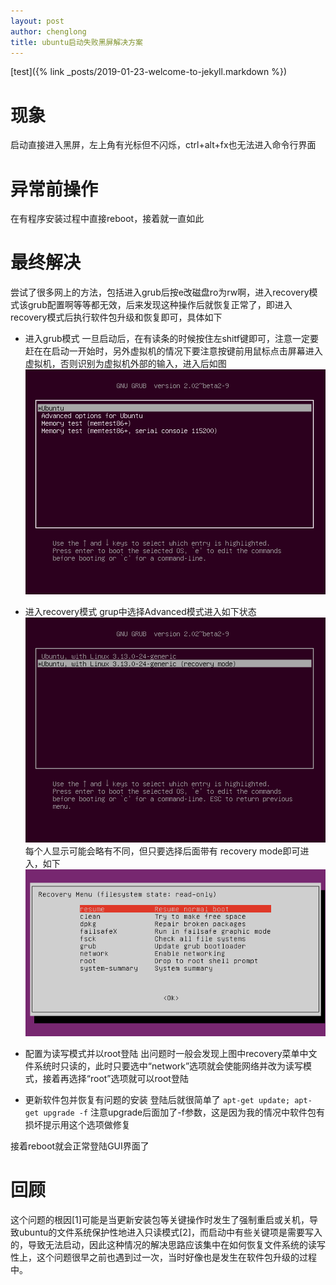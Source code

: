 ```yaml
---
layout: post
author: chenglong
title: ubuntu启动失败黑屏解决方案
---
```

[test]({% link _posts/2019-01-23-welcome-to-jekyll.markdown %})
# 现象
启动直接进入黑屏，左上角有光标但不闪烁，ctrl+alt+fx也无法进入命令行界面

# 异常前操作
在有程序安装过程中直接reboot，接着就一直如此


# 最终解决
尝试了很多网上的方法，包括进入grub后按e改磁盘ro为rw啊，进入recovery模式该grub配置啊等等都无效，后来发现这种操作后就恢复正常了，即进入recovery模式后执行软件包升级和恢复即可，具体如下

- 进入grub模式
一旦启动后，在有读条的时候按住左shitf键即可，注意一定要赶在在启动一开始时，另外虚拟机的情况下要注意按键前用鼠标点击屏幕进入虚拟机，否则识别为虚拟机外部的输入，进入后如图  
![220adcf44871a77a3a565b407ec14b3b.png](/pic/2019-01-30/1.png)

- 进入recovery模式
grup中选择Advanced模式进入如下状态  
![5da8b6d10ec62857dccfedeb89286f6d.png](/pic/2019-01-30/2.png)
每个人显示可能会略有不同，但只要选择后面带有 recovery mode即可进入，如下  
![5da8b6d10ec62857dccfedeb89286f6d.png](/pic/2019-01-30/3.png)

- 配置为读写模式并以root登陆
出问题时一般会发现上图中recovery菜单中文件系统时只读的，此时只要选中“network”选项就会使能网络并改为读写模式，接着再选择“root”选项就可以root登陆

- 更新软件包并恢复有问题的安装
登陆后就很简单了
`apt-get update; apt-get upgrade -f`
注意upgrade后面加了-f参数，这是因为我的情况中软件包有损坏提示用这个选项做修复

接着reboot就会正常登陆GUI界面了

# 回顾
这个问题的根因[1]可能是当更新安装包等关键操作时发生了强制重启或关机，导致ubuntu的文件系统保护性地进入只读模式[2]，而启动中有些关键项是需要写入的，导致无法启动，因此这种情况的解决思路应该集中在如何恢复文件系统的读写性上，这个问题很早之前也遇到过一次，当时好像也是发生在软件包升级的过程中。

[^1]:https://www.howtogeek.com/196740/how-to-fix-an-ubuntu-system-when-it-wont-boot/
[^2]:http://forum.ubuntu.org.cn/viewtopic.php?p=3198914
